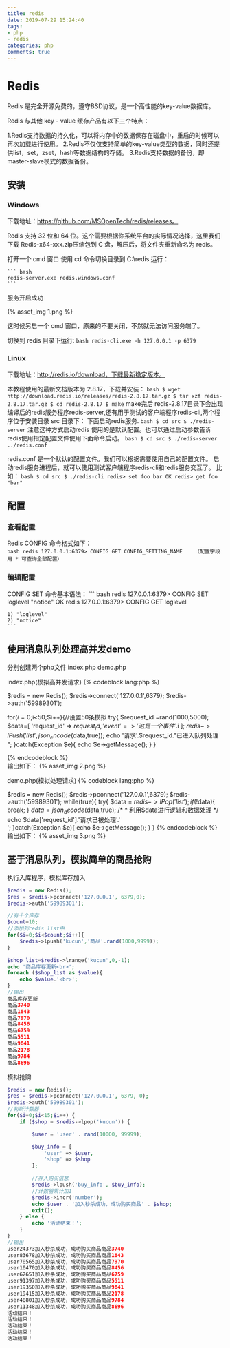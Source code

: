 ```yaml
---
title: redis
date: 2019-07-29 15:24:40
tags: 
- php
- redis
categories: php
comments: true
---
```


# Redis

Redis 是完全开源免费的，遵守BSD协议，是一个高性能的key-value数据库。

Redis 与其他 key - value 缓存产品有以下三个特点：

1.Redis支持数据的持久化，可以将内存中的数据保存在磁盘中，重启的时候可以再次加载进行使用。
2.Redis不仅仅支持简单的key-value类型的数据，同时还提供list，set，zset，hash等数据结构的存储。
3.Redis支持数据的备份，即master-slave模式的数据备份。

## 安装

### Windows

下载地址：https://github.com/MSOpenTech/redis/releases。

Redis 支持 32 位和 64 位。这个需要根据你系统平台的实际情况选择，这里我们下载 Redis-x64-xxx.zip压缩包到 C 盘，解压后，将文件夹重新命名为 redis。	

打开一个 cmd 窗口 使用 cd 命令切换目录到 C:\redis 运行：

	``` bash
	redis-server.exe redis.windows.conf
	```
服务开启成功

{% asset_img 1.png %}

这时候另启一个 cmd 窗口，原来的不要关闭，不然就无法访问服务端了。

切换到 redis 目录下运行:
	``` bash
	redis-cli.exe -h 127.0.0.1 -p 6379
	```
### Linux

下载地址：http://redis.io/download，下载最新稳定版本。

本教程使用的最新文档版本为 2.8.17，下载并安装：
	``` bash
	$ wget http://download.redis.io/releases/redis-2.8.17.tar.gz
	$ tar xzf redis-2.8.17.tar.gz
	$ cd redis-2.8.17
	$ make
	```
make完后 redis-2.8.17目录下会出现编译后的redis服务程序redis-server,还有用于测试的客户端程序redis-cli,两个程序位于安装目录 src 目录下：
下面启动redis服务.
	``` bash
	$ cd src
	$ ./redis-server
	```
注意这种方式启动redis 使用的是默认配置。也可以通过启动参数告诉redis使用指定配置文件使用下面命令启动。
	``` bash
	$ cd src
	$ ./redis-server ../redis.conf
	```

redis.conf 是一个默认的配置文件。我们可以根据需要使用自己的配置文件。
启动redis服务进程后，就可以使用测试客户端程序redis-cli和redis服务交互了。 比如：
	``` bash
	$ cd src
	$ ./redis-cli
	redis> set foo bar
	OK
	redis> get foo
	"bar"
	```
## 配置

### 查看配置
Redis CONFIG 命令格式如下：	
	``` bash
	redis 127.0.0.1:6379> CONFIG GET CONFIG_SETTING_NAME    （配置字段用 * 可查询全部配置）
	```
### 编辑配置	
CONFIG SET 命令基本语法：
	``` bash
	redis 127.0.0.1:6379> CONFIG SET loglevel "notice"
	OK
	redis 127.0.0.1:6379> CONFIG GET loglevel

	1) "loglevel"
	2) "notice"
	```
## 使用消息队列处理高并发demo

分别创建两个php文件  index.php  demo.php

index.php(模拟高并发请求)
{% codeblock lang:php %}

$redis = new Redis();
$redis->connect('127.0.0.1',6379);
$redis->auth('59989301');

for($i=0;$i<50;$i++){//设置50条模拟
    try{
        $request_id =rand(1000,5000);
        $data=[
            'request_id' => $request_id,
            'event' => '这是一个事件'.$i
        ];
        $redis->lPush('list',json_encode($data,true));
        echo '请求'.$request_id."已进入队列处理<br>";
    }catch(Exception $e){
        echo $e->getMessage();
    }
}

{% endcodeblock %}	
输出如下：
{% asset_img 2.png %}

demo.php(模拟处理请求)
{% codeblock lang:php %}

$redis = new Redis();
$redis->pconnect('127.0.0.1',6379);
$redis->auth('59989301');
while(true){
    try{
        $data = $redis->lPop('list');
        if(!$data){
            break;
        }
        $data=json_decode($data,true);
        /*
         *  利用$data进行逻辑和数据处理
         */
        echo $data['request_id'].'请求已被处理'.'<br>';
    }catch(Exception $e){
        echo $e->getMessage();
    }
}
{% endcodeblock %}	
输出如下：
{% asset_img 3.png %}


## 基于消息队列，模拟简单的商品抢购

执行入库程序，模拟库存加入
```php
$redis = new Redis();
$res = $redis->pconnect('127.0.0.1', 6379,0);
$redis->auth('59989301');

//有十个库存
$count=10;
//添加到redis list中
for($i=0;$i<$count;$i++){
    $redis->lpush('kucun','商品'.rand(1000,9999));
}

$shop_list=$redis->lrange('kucun',0,-1);
echo '商品库存更新<br>';
foreach ($shop_list as $value){
    echo $value.'<br>';
}
//输出
商品库存更新
商品3740
商品1843
商品7970
商品8456
商品6759
商品5511
商品9841
商品2178
商品9784
商品8696

```

模拟抢购

```php
$redis = new Redis();
$res = $redis->pconnect('127.0.0.1', 6379, 0);
$redis->auth('59989301');
//判断计数器
for($i=0;$i<15;$i++) {
    if ($shop = $redis->lpop('kucun')) {

        $user = 'user' . rand(10000, 99999);

        $buy_info = [
            'user' => $user,
            'shop' => $shop
        ];

        //存入购买信息
        $redis->lpush('buy_info', $buy_info);
        //计数器累计加1
        $redis->incr('number');
        echo $user . '加入秒杀成功，成功购买商品' . $shop;
        exit();
    } else {
        echo '活动结束！';
    }
}
//输出
user24373加入秒杀成功，成功购买商品商品3740
user83678加入秒杀成功，成功购买商品商品1843
user70565加入秒杀成功，成功购买商品商品7970
user10470加入秒杀成功，成功购买商品商品8456
user62651加入秒杀成功，成功购买商品商品6759
user91397加入秒杀成功，成功购买商品商品5511
user19350加入秒杀成功，成功购买商品商品9841
user19415加入秒杀成功，成功购买商品商品2178
user40801加入秒杀成功，成功购买商品商品9784
user11348加入秒杀成功，成功购买商品商品8696
活动结束！
活动结束！
活动结束！
活动结束！
活动结束！
```